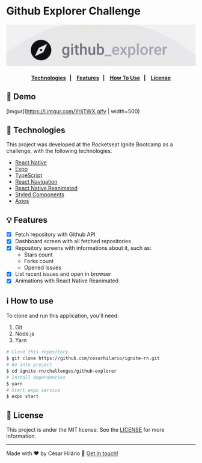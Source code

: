 # Github Explorer Challenge

<div align="center">

![Github Explorer cover](./demo/cover.png)

</div>

<h4 align="center">
  <a href="#technologies">Technologies</a>&nbsp;&nbsp;&nbsp;|&nbsp;&nbsp;&nbsp;
  <a href="#features">Features</a>&nbsp;&nbsp;&nbsp;|&nbsp;&nbsp;&nbsp;
  <a href="#how-to-use">How To Use</a>&nbsp;&nbsp;&nbsp;|&nbsp;&nbsp;&nbsp;
  <a href="license">License</a>
</h4>

## 🏁 Demo

[Imgur](https://i.imgur.com/YrljTWX.gifv | width=500)


<h2 id="technologies">
  🚀 Technologies
</h2>

This project was developed at the Rocketseat Ignite Bootcamp as a challenge, with the following technologies.

- [React Native](https://reactnative.dev//)
- [Expo](https://docs.expo.dev/)
- [TypeScript](https://www.typescriptlang.org/)
- [React Navigation](https://reactnavigation.org/)
- [React Native Reanimated](https://docs.swmansion.com/react-native-reanimated/)
- [Styled Components](https://styled-components.com/)
- [Axios](https://axios-http.com)

<h2 id="features">
  💡 Features
</h2>

- [x] Fetch repository with Github API
- [x] Dashboard screen with all fetched repositories
- [x] Repository screens with informations about it, such as:
  - Stars count
  - Forks count
  - Opened Issues
- [x] List recent issues and open in browser
- [x] Animations with React Native Reanimated

<h2 id="how-to-use">
  ℹ️ How to use
</h2>

To clone and run this application, you'll need:

1. Git
2. Node.js
3. Yarn

```bash
# Clone this repository
$ git clone https://github.com/cesarhilario/ignite-rn.git
# Go into project
$ cd ignite-rn/challenges/github-explorer
# Install dependencies
$ yarn
# Start expo service
$ expo start
```

<h2 id="license">
  📝 License
</h2>

This project is under the MIT license. See the [LICENSE](https://github.com/cesarhilario/ignite-rn/blob/master/LICENSE) for more information.

---

Made with ❤️ by César Hilário :wave: [Get in touch!](https://www.linkedin.com/in/cesarhilario/)
